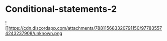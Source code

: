 # Conditional-statements-2
![]https://cdn.discordapp.com/attachments/788115683320791150/977835574243237908/unknown.png
